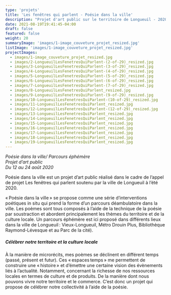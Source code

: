 ```yaml
---
type: 'projets'
title: 'Les fenêtres qui parlent - Poésie dans la ville'
description: "Projet d'art public sur le territoire de Longueuil - 2020"
date: 2021-08-19T19:41:45-04:00
draft: false
featured: false
weight: 20
summaryImage: 'images/1-image_couveture_projet_resized.jpg'
listImage: 'images/1-image_couveture_projet_resized.jpg'
projectImages:
  - images/1-image_couveture_projet_resized.jpg
  - images/2-LongueuilLesFenetresQuiParlent-(2-of-29)_resized.jpg
  - images/3-LongueuilLesFenetresQuiParlent-(3-of-29)_resized.jpg
  - images/4-LongueuilLesFenetresQuiParlent-(4-of-29)_resized.jpg
  - images/5-LongueuilLesFenetresQuiParlent-(5-of-29)_resized.jpg
  - images/6-LongueuilLesFenetresQuiParlent-(6-of-29)_resized.jpg
  - images/7-LongueuilLesFenetresQuiParlent-(7-of-29)_resized.jpg
  - images/8-LongueuilLesFenetresQuiParlent_resized.jpg
  - images/9-LongueuilLesFenetresQuiParlent-(9-of-29)_resized.jpg
  - images/10-LongueuilLesFenetresQuiParlent-(10-of-29)_resized.jpg
  - images/11-LongueuilLesFenetresQuiParlent_resized.jpg
  - images/12-LongueuilLesFenetresQuiParlent-(12-of-29)_resized.jpg
  - images/13-LongueuilLesFenetresQuiParlent_resized.jpg
  - images/14-LongueuilLesFenetresQuiParlent_resized.jpg
  - images/15-LongueuilLesFenetresQuiParlent_resized.jpg
  - images/16-LongueuilLesFenetresQuiParlent_resized.jpg
  - images/17-LongueuilLesFenetresQuiParlent_resized.jpg
  - images/18-LongueuilLesFenetresQuiParlent_resized.jpg
  - images/19-LongueuilLesFenetresQuiParlent_resized.jpg
---
```


_Poésie dans la ville/ Parcours éphémère  
Projet d’art public  
Du 12 au 24 août 2020_

Poésie dans la ville est un projet d’art public réalisé dans le cadre de l’appel de projet Les fenêtres qui parlent soutenu par la ville de Longueuil à l’été 2020.

« Poésie dans la ville » se propose comme une série d’interventions poétiques in situ qui prend la forme d’un parcours déambulatoire dans la ville. Les poèmes sont tous composés à l’aide de la technique de la poésie par soustraction et abordent principalement les thèmes du territoire et de la culture locale. Un parcours éphémère est ici proposé dans différents lieux dans la ville de Longueuil : Vieux-Longueuil, Métro Drouin Plus, Bibliothèque Raymond-Lévesque et au Parc de la cité).

##### Célébrer notre territoire et la culture locale

À la manière de microrécits, mes poèmes se déclinent en différent temps (passé, présent et futur). Ces « espaces temps » me permettent de construire une « histoire » et d’émettre une certaine vision des évènements liés à l’actualité. Notamment, concernant la richesse de nos ressources locales en termes de culture et de produits. De la manière dont nous pouvons vivre notre territoire et le commerce. C’est donc un projet qui propose de célébrer notre collectivité à l’aide de la poésie.
